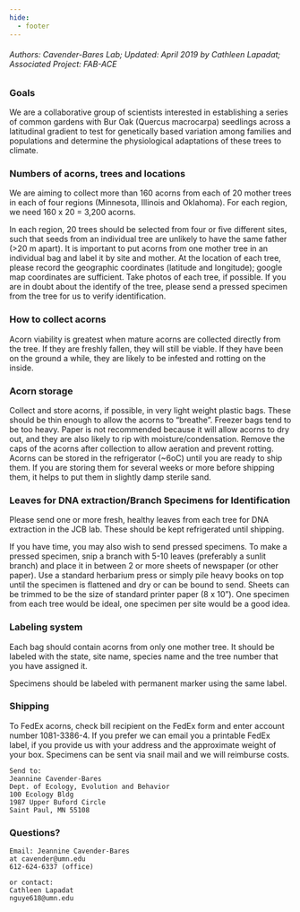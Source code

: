 ```yaml
---
hide:
  - footer
---
```


###### Authors: Cavender-Bares Lab; Updated: April 2019 by Cathleen Lapadat; Associated Project: FAB-ACE

### Goals

We are a collaborative group of scientists interested in establishing a
series of common gardens with Bur Oak (Quercus macrocarpa) seedlings
across a latitudinal gradient to test for genetically based variation
among families and populations and determine the physiological
adaptations of these trees to climate.

### Numbers of acorns, trees and locations

We are aiming to collect more than 160 acorns from each of 20 mother
trees in each of four regions (Minnesota, Illinois and Oklahoma). For
each region, we need 160 x 20 = 3,200 acorns.

In each region, 20 trees should be selected from four or five different
sites, such that seeds from an individual tree are unlikely to have the
same father (&gt;20 m apart). It is important to put acorns from one
mother tree in an individual bag and label it by site and mother. At the
location of each tree, please record the geographic coordinates
(latitude and longitude); google map coordinates are sufficient. Take
photos of each tree, if possible. If you are in doubt about the identify
of the tree, please send a pressed specimen from the tree for us to
verify identification.

### How to collect acorns

Acorn viability is greatest when mature acorns are collected directly
from the tree. If they are freshly fallen, they will still be viable. If
they have been on the ground a while, they are likely to be infested and
rotting on the inside.

### Acorn storage

Collect and store acorns, if possible, in very light weight plastic
bags. These should be thin enough to allow the acorns to “breathe”.
Freezer bags tend to be too heavy. Paper is not recommended because it
will allow acorns to dry out, and they are also likely to rip with
moisture/condensation. Remove the caps of the acorns after collection to
allow aeration and prevent rotting. Acorns can be stored in the
refrigerator (~6oC) until you are ready to ship them. If you are storing
them for several weeks or more before shipping them, it helps to put
them in slightly damp sterile sand.

### Leaves for DNA extraction/Branch Specimens for Identification

Please send one or more fresh, healthy leaves from each tree for DNA
extraction in the JCB lab. These should be kept refrigerated until
shipping.

If you have time, you may also wish to send pressed specimens. To make a
pressed specimen, snip a branch with 5-10 leaves (preferably a sunlit
branch) and place it in between 2 or more sheets of newspaper (or other
paper). Use a standard herbarium press or simply pile heavy books on top
until the specimen is flattened and dry or can be bound to send. Sheets
can be trimmed to be the size of standard printer paper (8 x 10”). One
specimen from each tree would be ideal, one specimen per site would be a
good idea.

### Labeling system

Each bag should contain acorns from only one mother tree. It should be
labeled with the state, site name, species name and the tree number that
you have assigned it.

Specimens should be labeled with permanent marker using the same label.

### Shipping

To FedEx acorns, check bill recipient on the FedEx form and enter
account number 1081-3386-4. If you prefer we can email you a printable
FedEx label, if you provide us with your address and the approximate
weight of your box. Specimens can be sent via snail mail and we will
reimburse costs.

    Send to:  
    Jeannine Cavender-Bares  
    Dept. of Ecology, Evolution and Behavior  
    100 Ecology Bldg
    1987 Upper Buford Circle
    Saint Paul, MN 55108

### Questions?

    Email: Jeannine Cavender-Bares 
    at cavender@umn.edu
    612-624-6337 (office)

    or contact:
    Cathleen Lapadat
    nguye618@umn.edu
